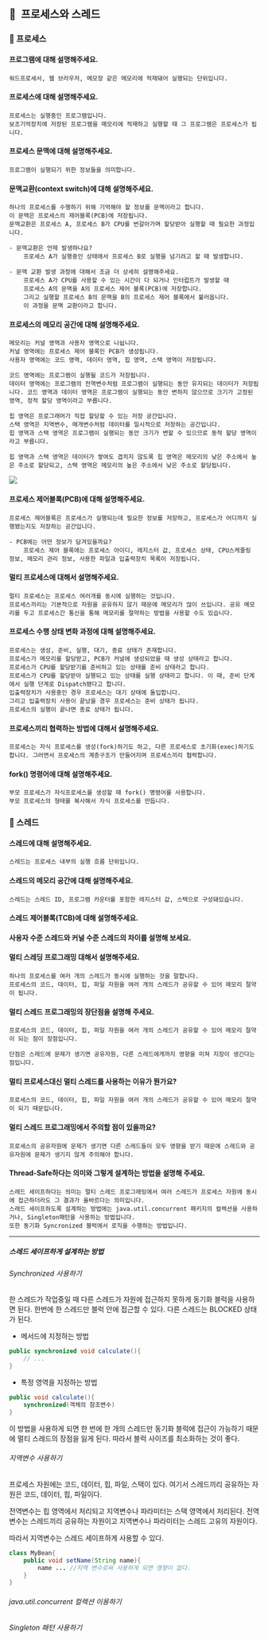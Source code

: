 ## 📌  프로세스와 스레드

### 📎 프로세스

#### 프로그램에 대해 설명해주세요.
    워드프로세서, 웹 브라우저, 메모장 같은 메모리에 적재돼어 실행되는 단위입니다.
#### 프로세스에 대해 설명해주세요.
	프로세스는 실행중인 프로그램입니다. 
	보조기억장치에 저장된 프로그램을 메모리에 적재하고 실행할 때 그 프로그램은 프로세스가 됩니다.
    
#### 프로세스 문맥에 대해 설명해주세요.
    프로그램이 실행되기 위한 정보들을 의미합니다.
    
#### 문맥교환(context switch)에 대해 설명해주세요.
    하나의 프로세스를 수행하기 위해 기억해야 할 정보를 문맥이라고 합니다.
    이 문맥은 프로세스의 제어블록(PCB)에 저장됩니다.
    문맥교환은 프로세스 A, 프로세스 B가 CPU를 번갈아가며 할당받아 실행할 때 필요한 과정입니다.
    
    - 문맥교환은 언제 발생하나요?
        프로세스 A가 실행중인 상태에서 프로세스 B로 실행을 넘기려고 할 때 발생합니다.
        
    - 문맥 교환 발생 과정에 대해서 조금 더 상세히 설명해주세요.
        프로세스 A가 CPU를 사용할 수 있는 시간이 다 되거나 인터럽트가 발생할 때
        프로세스 A의 문맥을 A의 프로세스 제어 블록(PCB)에 저장합니다.
        그리고 실행할 프로세스 B의 문맥을 B의 프로세스 제어 블록에서 불러옵니다.
        이 과정을 문맥 교환이라고 합니다.
        
#### 프로세스의 메모리 공간에 대해 설명해주세요.
    메모리는 커널 영역과 사용자 영역으로 나뉩니다.
    커널 영역에는 프로세스 제어 블록인 PCB가 생성됩니다.
    사용자 영역에는 코드 영역, 데이터 영역, 힙 영역, 스택 영역이 저장됩니다.
    
    코드 영역에는 프로그램이 실행될 코드가 저장됩니다.
    데이터 영역에는 프로그램의 전역변수처럼 프로그램이 실행되는 동안 유지되는 데이터가 저장됩니다. 코드 영역과 데이터 영역은 프로그램이 실행되는 동안 변하지 않으므로 크기가 고정된 영역, 정적 할당 영역이라고 부릅니다.

    힙 영역은 프로그래머가 직접 할당할 수 있는 저장 공간입니다.
    스택 영역은 지역변수, 매개변수처럼 데이터를 일시적으로 저장하는 공간입니다.
    힙 영역과 스택 영역은 프로그램이 실행되는 동안 크기가 변할 수 있으므로 동적 할당 영역이라고 부릅니다.

    힙 영역과 스택 영역은 데이터가 쌓여도 겹치지 않도록 힙 영역은 메모리의 낮은 주소에서 높은 주소로 할당되고, 스택 영역은 메모리의 높은 주소에서 낮은 주소로 할당됩니다.
   ![](https://i.imgur.com/KTebkDU.png)

#### 프로세스 제어블록(PCB)에 대해 설명해주세요.
    프로세스 제어블록은 프로세스가 실행되는데 필요한 정보를 저장하고, 프로세스가 어디까지 실행됐는지도 저장하는 공간입니다.
    
    - PCB에는 어떤 정보가 담겨있을까요?
	    프로세스 제어 블록에는 프로세스 아이디, 레지스터 값, 프로세스 상태, CPU스케줄링 정보, 메모리 관리 정보, 사용한 파일과 입출력장치 목록이 저장됩니다.
	    
#### 멀티 프로세스에 대해서 설명해주세요.
    멀티 프로세스는 프로세스 여러개를 동시에 실행하는 것입니다.
    프로세스끼리는 기본적으로 자원을 공유하지 않기 때문에 메모리가 많이 쓰입니다. 공유 메모리를 두고 프로세스간 통신을 통해 메모리를 절약하는 방법을 사용할 수도 있습니다.
    
#### 프로세스 수행 상태 변화 과정에 대해 설명해주세요.
    프로세스는 생성, 준비, 실행, 대기, 종료 상태가 존재합니다.
    프로세스가 메모리를 할당받고, PCB가 커널에 생성되었을 때 생성 상태라고 합니다.
    프로세스가 CPU를 할당받기를 준비하고 있는 상태를 준비 상태라고 합니다.
    프로세스가 CPU를 할당받아 실행되고 있는 상태를 실행 상태라고 합니다. 이 때, 준비 단계에서 실행 단계로 Dispatch됐다고 합니다.
    입출력장치가 사용중인 경우 프로세스는 대기 상태에 돌입합니다.
    그리고 입출력장치 사용이 끝났을 경우 프로세스는 준비 상태가 됩니다.
    프로세스의 실행이 끝나면 종료 상태가 됩니다.
    
#### 프로세스끼리 협력하는 방법에 대해서 설명해주세요.
    프로세스는 자식 프로세스를 생성(fork)하기도 하고, 다른 프로세스로 초기화(exec)하기도 합니다. 그러면서 프로세스의 계층구조가 만들어지며 프로세스끼리 협력합니다.
    
#### fork() 명령어에 대해 설명해주세요.
    부모 프로세스가 자식프로세스를 생성할 때 fork() 명령어를 사용합니다.
    부모 프로세스의 형태를 복사해서 자식 프로세스를 만듭니다.

### 📎 스레드

#### 스레드에 대해 설명해주세요.
    스레드는 프로세스 내부의 실행 흐름 단위입니다.
    
#### 스레드의 메모리 공간에 대해 설명해주세요.
    스레드는 스레드 ID, 프로그램 카운터를 포함한 레지스터 값, 스택으로 구성돼있습니다.
    
#### 스레드 제어블록(TCB)에 대해 설명해주세요.
    
#### 사용자 수준 스레드와 커널 수준 스레드의 차이를 설명해 보세요.
    
#### 멀티 스레딩 프로그래밍 대해서 설명해주세요.
    하나의 프로세스를 여러 개의 스레드가 동시에 실행하는 것을 말합니다.
    프로세스의 코드, 데이터, 힙, 파일 자원을 여러 개의 스레드가 공유할 수 있어 메모리 절약이 됩니다.
    
#### 멀티 스레드 프로그래밍의 장단점을 설명해 주세요.
    프로세스의 코드, 데이터, 힙, 파일 자원을 여러 개의 스레드가 공유할 수 있어 메모리 절약이 되는 점이 장점입니다.

	단점은 스레드에 문제가 생기면 공유자원, 다른 스레드에게까지 영향을 미쳐 지장이 생긴다는 점입니다.
	
#### 멀티 프로세스대신 멀티 스레드를 사용하는 이유가 뭔가요?
    프로세스의 코드, 데이터, 힙, 파일 자원을 여러 개의 스레드가 공유할 수 있어 메모리 절약이 되기 때문입니다.
    
#### 멀티 스레드 프로그래밍에서 주의할 점이 있을까요?
    프로세스의 공유자원에 문제가 생기면 다른 스레드들이 모두 영향을 받기 때문에 스레드와 공유자원에 문제가 생기지 않게 주의해야 합니다.
    
#### Thread-Safe하다는 의미와 그렇게 설계하는 방법을 설명해 주세요.
	스레드 세이프하다는 의미는 멀티 스레드 프로그래밍에서 여러 스레드가 프로세스 자원에 동시에 접근하더라도 그 결과가 올바르다는 의미입니다.
	스레드 세이프하도록 설계하는 방법에는 java.util.concurrent 패키지의 컬렉션을 사용하거나, Singleton패턴을 사용하는 방법입니다.
	또한 동기화 Syncronized 블럭에서 로직을 수행하는 방법입니다.
--------------------------------------------------------
##### 스레드 세이프하게 설계하는 방법
###### Synchronized 사용하기
한 스레드가 작업중일 때 다른 스레드가 자원에 접근하지 못하게 동기화 블럭을 사용하면 된다.
한번에 한 스레드만 블럭 안에 접근할 수 있다. 다른 스레드는 BLOCKED 상태가 된다.
- 메서드에 지정하는 방법
```java 
public synchronized void calculate(){
	// ...
}
```
* 특정 영역을 지정하는 방법
```java
public void calculate(){
	synchronized(객체의 참조변수)
}
```

이 방법을 사용하게 되면 한 번에 한 개의 스레드만 동기화 블럭에 접근이 가능하기 때문에 멀티 스레드의 장점을 잃게 된다. 
따라서 블럭 사이즈를 최소화하는 것이 좋다.

###### 지역변수 사용하기
프로세스 자원에는 코드, 데이터, 힙, 파일, 스택이 있다.
여기서 스레드끼리 공유하는 자원은 코드, 데이터, 힙, 파일이다.

전역변수는 힙 영역에서 처리되고 지역변수나 파라미터는 스택 영역에서 처리된다.
전역변수는 스레드끼리 공유하는 자원이고 지역변수나 파라미터는 스레드 고유의 자원이다.

따라서 지역변수는 스레드 세이프하게 사용할 수 있다.
```java
class MyBean{
    public void setName(String name){ 
        name ... //지역 변수로써 사용하게 되면 영향이 없다.
    }
}
```


###### java.util.concurrent 컬렉션 이용하기
###### Singleton 패턴 사용하기

